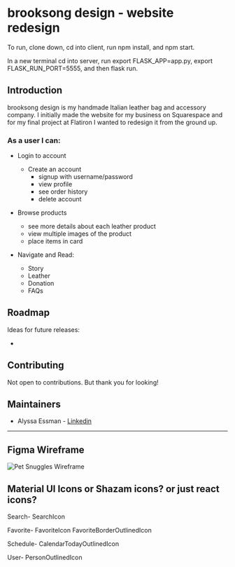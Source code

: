 # brooksong design - website redesign
To run, clone down, 
cd into client, 
run npm install, 
and npm start. 

In a new terminal 
cd into server,
run export FLASK_APP=app.py,
export FLASK_RUN_PORT=5555,
and then flask run.

## Introduction

brooksong design is my handmade Italian leather bag and accessory company. I initially made the website for my business on Squarespace and for my final project at Flatiron I wanted to redesign it from the ground up.

### As a user I can:

* Login to account
  - Create an account
    - signup with username/password
    - view profile
    - see order history
    - delete account

* Browse products
  - see more details about each leather product
  - view multiple images of the product
  - place items in card

* Navigate and Read:
  - Story
  - Leather
  - Donation
  - FAQs


## Roadmap

Ideas for future releases:

- 

## Contributing

Not open to contributions. But thank you for looking!

## Maintainers

- Alyssa Essman - [Linkedin](https://www.linkedin.com/in/alyssa-essman/)

***

## Figma Wireframe
![Pet Snuggles Wireframe](https://github.com/sandyjtech/Pet-Snuggles/assets/128105913/5bfad6d9-4079-4be4-913e-90c14e939256)


## Material UI Icons or Shazam icons? or just react icons?

Search- 
SearchIcon

Favorite-
FavoriteIcon
FavoriteBorderOutlinedIcon

Schedule-
CalendarTodayOutlinedIcon

User-
PersonOutlinedIcon